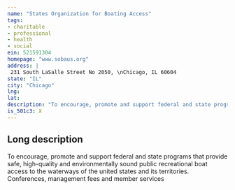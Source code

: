 ```yaml
---
name: "States Organization for Boating Access"
tags:
- charitable
- professional
- health
- social
ein: 521591304
homepage: "www.sobaus.org"
address: |
 231 South LaSalle Street No 2050, \nChicago, IL 60604
state: "IL"
city: "Chicago"
lng: 
lat: 
description: "To encourage, promote and support federal and state programs that provide safe, high-quality and environmentally sound public recreational boat access to the waterways of the united states and its territories. "
is_501c3: X
---
```


## Long description

To encourage, promote and support federal and state programs that provide safe, high-quality and environmentally sound public recreational boat access to the waterways of the united states and its territories. Conferences, management fees and member services
